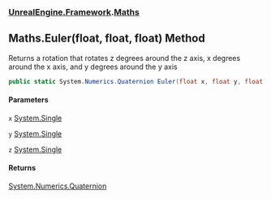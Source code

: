 ### [UnrealEngine.Framework](./UnrealEngine-Framework.md 'UnrealEngine.Framework').[Maths](./UnrealEngine-Framework-Maths.md 'UnrealEngine.Framework.Maths')
## Maths.Euler(float, float, float) Method
Returns a rotation that rotates z degrees around the z axis, x degrees around the x axis, and y degrees around the y axis  
```csharp
public static System.Numerics.Quaternion Euler(float x, float y, float z);
```
#### Parameters
<a name='UnrealEngine-Framework-Maths-Euler(float_float_float)-x'></a>
`x` [System.Single](https://docs.microsoft.com/en-us/dotnet/api/System.Single 'System.Single')  
  
<a name='UnrealEngine-Framework-Maths-Euler(float_float_float)-y'></a>
`y` [System.Single](https://docs.microsoft.com/en-us/dotnet/api/System.Single 'System.Single')  
  
<a name='UnrealEngine-Framework-Maths-Euler(float_float_float)-z'></a>
`z` [System.Single](https://docs.microsoft.com/en-us/dotnet/api/System.Single 'System.Single')  
  
#### Returns
[System.Numerics.Quaternion](https://docs.microsoft.com/en-us/dotnet/api/System.Numerics.Quaternion 'System.Numerics.Quaternion')  
